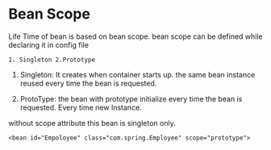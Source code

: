 # Bean Scope
Life Time of bean is based on bean scope. bean scope can be defined while declaring it in config file

	1. Singleton 2.Prototype
	
1. Singleton: 	It creates when container starts up. the same bean instance reused every time the bean is requested.
2. ProtoType: 	the bean with prototype initialize every time the bean is requested. Every time new Instance.

	<bean id="Empoloyee" class="com.spring.Employee" scope="singleton">
	
without scope attribute this bean is singleton only.

	<bean id="Empoloyee" class="com.spring.Employee" scope="prototype">
	
	
	
